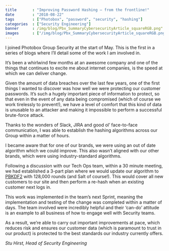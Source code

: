 ```yaml
---
title       : "Improving Password Hashing — from the frontline!"
date        : "2018-08-22"
tags        : ["Photobox", "password", "security", "hashing"]
categories  : ["Security Engineering"]
banner      : /img/blog/Pbx_SummaryCybersecurityArticle_squareRGB.png"
images      : ["/img/blog/Pbx_SummaryCybersecurityArticle_squareRGB.png"]
---
```


I joined Photobox Group Security at the start of May. This is the first in a series of blogs where I’ll detail some of the work I am involved in.

It’s been a whirlwind few months at an awesome company and one of the things that continues to excite me about internet companies, is the speed at which we can deliver change.

Given the amount of data breaches over the last few years, one of the first things I wanted to discover was how well we were protecting our customer passwords. It’s such a hugely important piece of information to protect, so that even in the event of any data being compromised (which of course we work tirelessly to prevent!), we have a level of comfort that this kind of data is unusable to an attacker and making it impossible to perform a successful brute-force attack.

Thanks to the wonders of Slack, JIRA and good ol’ face-to-face communication, I was able to establish the hashing algorithms across our Group within a matter of hours.

I became aware that for one of our brands, we were using an out of date algorithm which we could improve. This also wasn’t aligned with our other brands, which were using industry-standard algorithms.

Following a discussion with our Tech Ops team, within a 30 minute meeting, we had established a 3-part plan where we would update our algorithm to [PBKDF2](https://en.wikipedia.org/wiki/PBKDF2) with 128,000 rounds (and Salt of course!). This would cover all new customers to our site and then perform a re-hash when an existing customer next logs in.

This work was implemented in the team’s next Sprint, meaning the implementation and testing of the change was completed within a matter of days. The team involved were incredibly helpful and their ‘can-do’ attitude is an example to all business of how to engage well with Security teams.

As a result, we’re able to carry out important improvements at pace, which reduces risk and ensures our customer data (which is paramount to trust in our product) is protected to the best standards our industry currently offers.

*Stu Hirst, Head of Security Engineering*
